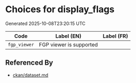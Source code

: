 # Choices for display_flags

Generated 2025-10-08T23:20:15 UTC

| Code | Label (EN) | Label (FR) |
|------|------------|------------|
| `fgp_viewer` | FGP viewer is supported |  |


## Referenced By

- [ckan/dataset.md](../ckan/dataset.md)
